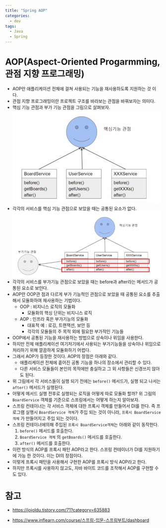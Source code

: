 ```yaml
---
title: "Spring AOP"
categories:
  - dev
tags:
  - Java
  - Spring
---
```


# AOP(Aspect-Oriented Progarmming, 관점 지향 프로그래밍)
- AOP란 애플리케이션 전체에 걸쳐 사용되는 기능을 재사용하도록 지원하는 것 이다.
- 관점 지향 프로그래밍이란 프로젝트 구조를 바라보는 관점을 바꿔보자는 의미다.
- 핵심 기능 관점과 부가 기능 관점을 그림으로 살펴보자.
![](../../assets/images/2020-09-19-13-06-32.png)
- 각각의 서비스를 핵심 기능 관점으로 보았을 때는 공통된 요소가 없다.
  ![](../../assets/images/2020-09-19-13-07-49.png)
- 각각의 서비스를 부가기능 관점으로 보았을 때는 before과 after라는 메서드가 공통된 요소로 보인다.
- AOP란 OOP관 점과 다르게 부가 기능적인 관점으로 보았을 때 공통된 요소를 추출해서 모듈화하여 재사용하는 기법이다.
  - OOP : 비지니스 로직의 모듈화
    - 모듈화의 핵싱 단위는 비지니스 로직
  - AOP : 인프라 혹은 부가기능의 모듈화
    - 대표적 예 : 로깅, 트랜잭션, 보안 등
    - 각각의 모듈들의 주 목적 외에 필요한 부가적인 기능들
- OOP에서 공통된 기능을 재사용하는 방법으로 상속이나 위임을 사용한다. 
- 하지만 전체 애플리케이션 여기저기에서 사용되는 부가기능들을 상속이나 위임으로 처리하기 위해 깔끔하게 모듈화하기 어렵다.
- 그래서 AOP가 등장한 것이다. AOP의 장점은 아래와 같다.
  - 애플리케이션 전체에 흩어진 공통 기능을 하나의 장소에서 관리할 수 있다.
  - 다른 서비스 모듈들이 본인의 목적에만 충실하고 그 외 사항들은 신경쓰지 않아도 된다. 
- 위 그림에서 각 서비스들이 실행 되기 전에는 `before()` 메서드가, 실행 되고 나서는 `after()` 메서드가 실행된다. 
- 어떻게 메서드 실행 전후로 실행되는 로직을 어떻게 따로 모듈화 할까? 위 그림의 `BoardService` 객체를 기준으로 스프링에서는 어떻게 하는지 알아보자.
- 스프링 컨테이너는 각 서비스 객체에 대한 프록시 객체를 만들어서 DI를 한다. 즉 프로그램 실행시 `BoardService 객체`가 주입 되는 것이 아니라, `프록시 BoardService 객체` 가 만들어지고 주입 되는 것이다. 
- 스프링 컨테이너에의해 주입된 `프록시 BoardService객체`는 아래와 같이 동작한다.
  1. `before()` 메서드를 호출한다.
  2. `BoardService 객체` 의 `getBoards()` 메서드를 호출한다.
  3. `after()` 메서드를 호출한다.
- 이런 방식의 AOP를 프록시 패턴 AOP라고 한다. 스프링 컨테이너가 DI를 지원하기에 가능 한 것이다. 이는 DI의 장점이다.
- 이렇게 프록시 패턴을 사용해서 구현한 AOP를 프록시 방식 AOP라고 한다.
- 하지만 프록시를 사용하지 않고도, 자바 바이트 코드를 조작해서 AOP를 구현할 수도 있다.

# 참고
- https://jojoldu.tistory.com/71?category=635883

- https://www.inflearn.com/course/스프링-입문-스프링부트/dashboard